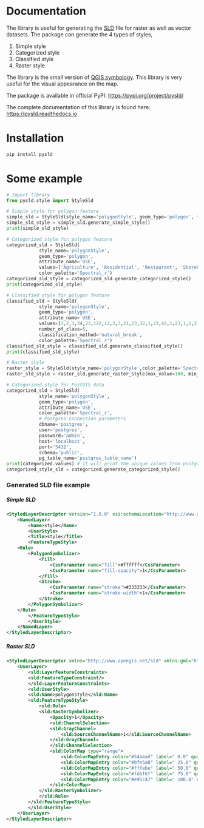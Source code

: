 # Documentation

The library is useful for generating the [SLD](https://www.ogc.org/standards/sld) file for raster as well as vector datasets. The package can generate the 4 types of styles,

1. Simple style
2. Categorized style
3. Classified style
4. Raster style

The library is the small version of [QGIS symbology](https://docs.qgis.org/2.8/en/docs/training_manual/basic_map/symbology.html). This library is very useful for the visual appearance on the map.

The package is available in official PyPI: https://pypi.org/project/pysld/

The complete documentation of this library is found here: https://pysld.readthedocs.io

# Installation

```python
pip install pysld
```

# Some example

```python
# Import library
from pysld.style import StyleSld

# Simple style for polygon feature
simple_sld = StyleSld(style_name='polygonStyle', geom_type='polygon', fill_color='#ffffff', stroke_color='#333333')
simple_sld_style = simple_sld.generate_simple_style()
print(simple_sld_style)

# Categorized style for polygon feature
categorized_sld = StyleSld(
            style_name='polygonStyle',
            geom_type='polygon',
            attribute_name='USE',
            values=['Agriculture', 'Residential', 'Restaurant', 'Storehouse'],
            color_palette='Spectral_r')
categorized_sld_style = categorized_sld.generate_categorized_style()
print(categorized_sld_style)

# Classified style for polygon feature
classified_sld = StyleSld(
            style_name='polygonStyle',
            geom_type='polygon',
            attribute_name='USE',
            values=[1,2,3,34,23,122,12,2,3,21,23,32,1,23,42,1,23,1,1,23,4,3,54,6,768,8,554,3,43,543,6,657,7,75,4,4],
            number_of_class=5,
            classification_method='natural_break',
            color_palette='Spectral_r')
classified_sld_style = classified_sld.generate_classified_style()
print(classified_sld_style)

# Raster style
raster_style = StyleSld(style_name='polygonStyle',color_palette='Spectral_r',continuous_legend=True)
raster_sld_style = raster_sld.generate_raster_style(max_value=100, min_value=0)

# Categorized style for PostGIS data
categorized_sld = StyleSld(
            style_name='polygonStyle',
            geom_type='polygon',
            attribute_name='USE',
            color_palette='Spectral_r',
            # Postgres connection parameters
            dbname='postgres',
            user='postgres',
            password='admin',
            host='localhost',
            port='5432',
            schema='public',
            pg_table_name='postgres_table_name')
print(categorized.values) # It will print the unique values from postgres_table_name table
categorized_style_sld = categorized.generate_categorized_style()
```

### Generated SLD file example

##### Simple SLD

```xml
<StyledLayerDescriptor version="1.0.0" xsi:schemaLocation="http://www.opengis.net/sld StyledLayerDescriptor.xsd" xmlns="http://www.opengis.net/sld" xmlns:ogc="http://www.opengis.net/ogc" xmlns:xlink="http://www.w3.org/1999/xlink" xmlns:xsi="http://www.w3.org/2001/XMLSchema-instance">
    <NamedLayer>
        <Name>style</Name>
        <UserStyle>
        <Title>style</Title>
        <FeatureTypeStyle>
    <Rule>
        <PolygonSymbolizer>
            <Fill>
                <CssParameter name="fill">#ffffff</CssParameter>
                <CssParameter name="fill-opacity">1</CssParameter>
            </Fill>
            <Stroke>
                <CssParameter name="stroke">#333333</CssParameter>
                <CssParameter name="stroke-width">1</CssParameter>
            </Stroke>
        </PolygonSymbolizer>
    </Rule>
        </FeatureTypeStyle>
        </UserStyle>
    </NamedLayer>
</StyledLayerDescriptor>
```

##### Raster SLD

```xml
<StyledLayerDescriptor xmlns="http://www.opengis.net/sld" xmlns:gml="http://www.opengis.net/gml" version="1.0.0" xmlns:ogc="http://www.opengis.net/ogc" xmlns:sld="http://www.opengis.net/sld">
    <UserLayer>
        <sld:LayerFeatureConstraints>
        <sld:FeatureTypeConstraint/>
        </sld:LayerFeatureConstraints>
        <sld:UserStyle>
        <sld:Name>polygonStyle</sld:Name>
        <sld:FeatureTypeStyle>
            <sld:Rule>
            <sld:RasterSymbolizer>
                <Opacity>1</Opacity>
                <sld:ChannelSelection>
                <sld:GrayChannel>
                    <sld:SourceChannelName>1</sld:SourceChannelName>
                </sld:GrayChannel>
                </sld:ChannelSelection>
                <sld:ColorMap type="range">
                    <sld:ColorMapEntry color="#54aead" label=" 0.0" quantity="0.0"/>
                    <sld:ColorMapEntry color="#bfe5a0" label=" 25.0" quantity="25.0"/>
                    <sld:ColorMapEntry color="#fffebe" label=" 50.0" quantity="50.0"/>
                    <sld:ColorMapEntry color="#fdbf6f" label=" 75.0" quantity="75.0"/>
                    <sld:ColorMapEntry color="#e95c47" label=" 100.0" quantity="100.0"/>
                </sld:ColorMap>
            </sld:RasterSymbolizer>
            </sld:Rule>
        </sld:FeatureTypeStyle>
        </sld:UserStyle>
    </UserLayer>
</StyledLayerDescriptor>
```
